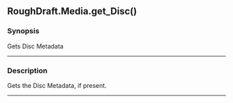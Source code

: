 RoughDraft.Media.get_Disc()
---------------------------

### Synopsis
Gets Disc Metadata

---

### Description

Gets the Disc Metadata, if present.

---
